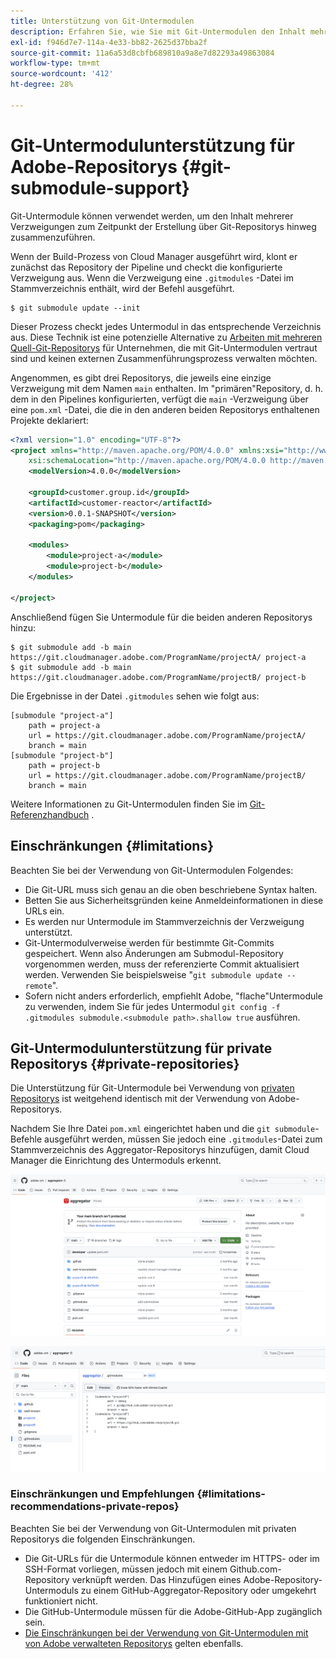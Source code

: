 ```yaml
---
title: Unterstützung von Git-Untermodulen
description: Erfahren Sie, wie Sie mit Git-Untermodulen den Inhalt mehrerer Verzweigungen zum Zeitpunkt der Erstellung über Git-Repositorys hinweg zusammenführen können.
exl-id: f946d7e7-114a-4e33-bb82-2625d37bba2f
source-git-commit: 11a6a53d8cbfb689810a9a8e7d82293a49863084
workflow-type: tm+mt
source-wordcount: '412'
ht-degree: 28%

---
```


# Git-Untermodulunterstützung für Adobe-Repositorys {#git-submodule-support}

Git-Untermodule können verwendet werden, um den Inhalt mehrerer Verzweigungen zum Zeitpunkt der Erstellung über Git-Repositorys hinweg zusammenzuführen.

Wenn der Build-Prozess von Cloud Manager ausgeführt wird, klont er zunächst das Repository der Pipeline und checkt die konfigurierte Verzweigung aus. Wenn die Verzweigung eine `.gitmodules` -Datei im Stammverzeichnis enthält, wird der Befehl ausgeführt.

```
$ git submodule update --init
```

Dieser Prozess checkt jedes Untermodul in das entsprechende Verzeichnis aus. Diese Technik ist eine potenzielle Alternative zu [Arbeiten mit mehreren Quell-Git-Repositorys](/help/managing-code/multiple-git-repos.md) für Unternehmen, die mit Git-Untermodulen vertraut sind und keinen externen Zusammenführungsprozess verwalten möchten.

Angenommen, es gibt drei Repositorys, die jeweils eine einzige Verzweigung mit dem Namen `main` enthalten. Im &quot;primären&quot;Repository, d. h. dem in den Pipelines konfigurierten, verfügt die `main` -Verzweigung über eine `pom.xml` -Datei, die die in den anderen beiden Repositorys enthaltenen Projekte deklariert:

```xml
<?xml version="1.0" encoding="UTF-8"?>
<project xmlns="http://maven.apache.org/POM/4.0.0" xmlns:xsi="http://www.w3.org/2001/XMLSchema-instance"
    xsi:schemaLocation="http://maven.apache.org/POM/4.0.0 http://maven.apache.org/maven-v4_0_0.xsd">
    <modelVersion>4.0.0</modelVersion>
   
    <groupId>customer.group.id</groupId>
    <artifactId>customer-reactor</artifactId>
    <version>0.0.1-SNAPSHOT</version>
    <packaging>pom</packaging>
   
    <modules>
        <module>project-a</module>
        <module>project-b</module>
    </modules>
   
</project>
```

Anschließend fügen Sie Untermodule für die beiden anderen Repositorys hinzu:

```shell
$ git submodule add -b main https://git.cloudmanager.adobe.com/ProgramName/projectA/ project-a
$ git submodule add -b main https://git.cloudmanager.adobe.com/ProgramName/projectB/ project-b
```

Die Ergebnisse in der Datei `.gitmodules` sehen wie folgt aus:

```text
[submodule "project-a"]
    path = project-a
    url = https://git.cloudmanager.adobe.com/ProgramName/projectA/
    branch = main
[submodule "project-b"]
    path = project-b
    url = https://git.cloudmanager.adobe.com/ProgramName/projectB/
    branch = main
```

Weitere Informationen zu Git-Untermodulen finden Sie im [Git-Referenzhandbuch](https://git-scm.com/book/de/v2/Git-Tools-Submodules) .

## Einschränkungen {#limitations}

Beachten Sie bei der Verwendung von Git-Untermodulen Folgendes:

* Die Git-URL muss sich genau an die oben beschriebene Syntax halten.
* Betten Sie aus Sicherheitsgründen keine Anmeldeinformationen in diese URLs ein.
* Es werden nur Untermodule im Stammverzeichnis der Verzweigung unterstützt.
* Git-Untermodulverweise werden für bestimmte Git-Commits gespeichert. Wenn also Änderungen am Submodul-Repository vorgenommen werden, muss der referenzierte Commit aktualisiert werden. Verwenden Sie beispielsweise &quot;`git submodule update --remote`&quot;.
* Sofern nicht anders erforderlich, empfiehlt Adobe, &quot;flache&quot;Untermodule zu verwenden, indem Sie für jedes Untermodul `git config -f .gitmodules submodule.<submodule path>.shallow true` ausführen.


## Git-Untermodulunterstützung für private Repositorys {#private-repositories}

Die Unterstützung für Git-Untermodule bei Verwendung von [privaten Repositorys](private-repositories.md) ist weitgehend identisch mit der Verwendung von Adobe-Repositorys.

Nachdem Sie Ihre Datei `pom.xml` eingerichtet haben und die `git submodule`-Befehle ausgeführt werden, müssen Sie jedoch eine `.gitmodules`-Datei zum Stammverzeichnis des Aggregator-Repositorys hinzufügen, damit Cloud Manager die Einrichtung des Untermoduls erkennt.

![.gitmodules-Datei](assets/gitmodules.png)

![Aggregator](assets/aggregator.png)

### Einschränkungen und Empfehlungen {#limitations-recommendations-private-repos}

Beachten Sie bei der Verwendung von Git-Untermodulen mit privaten Repositorys die folgenden Einschränkungen.

* Die Git-URLs für die Untermodule können entweder im HTTPS- oder im SSH-Format vorliegen, müssen jedoch mit einem Github.com-Repository verknüpft werden. Das Hinzufügen eines Adobe-Repository-Untermoduls zu einem GitHub-Aggregator-Repository oder umgekehrt funktioniert nicht.
* Die GitHub-Untermodule müssen für die Adobe-GitHub-App zugänglich sein.
* [Die Einschränkungen bei der Verwendung von Git-Untermodulen mit von Adobe verwalteten Repositorys](#limitations-recommendations) gelten ebenfalls.
